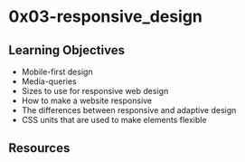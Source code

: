 # 0x03-responsive_design

## Learning Objectives
- Mobile-first design
- Media-queries
- Sizes to use for responsive web design
- How to make a website responsive
- The differences between responsive and adaptive design
- CSS units that are used to make elements flexible

## Resources
